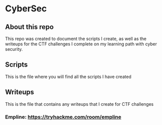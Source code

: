 # CyberSec

## About this repo

This repo was created to document the scripts I create, as well as the writeups for the CTF challenges I complete on my learning path with cyber security.

## Scripts

This is the file where you will find all the scripts I have created

## Writeups

This is the file that contains any writeups that I create for CTF challenges

### Empline: https://tryhackme.com/room/empline
